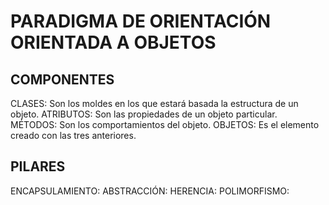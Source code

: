 # PARADIGMA DE ORIENTACIÓN ORIENTADA A OBJETOS

## COMPONENTES

CLASES: Son los moldes en los que estará basada la estructura de un objeto.
ATRIBUTOS: Son las propiedades de un objeto particular.
MÉTODOS: Son los comportamientos del objeto.
OBJETOS: Es el elemento creado con las tres anteriores.

## PILARES

ENCAPSULAMIENTO: 
ABSTRACCIÓN: 
HERENCIA: 
POLIMORFISMO: 